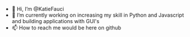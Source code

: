 - 👋 Hi, I’m @KatieFauci
- 🌱 I’m currently working on increasing my skill in Python and Javascript and building applications with GUI's
- 📫 How to reach me would be here on github

<!---
KatieFauci/KatieFauci is a ✨ special ✨ repository because its `README.md` (this file) appears on your GitHub profile.
You can click the Preview link to take a look at your changes.
--->
